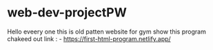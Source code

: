 # web-dev-projectPW
Hello eveery one this is old patten website for gym 
show this program chakeed out link : - https://first-html-program.netlify.app/
